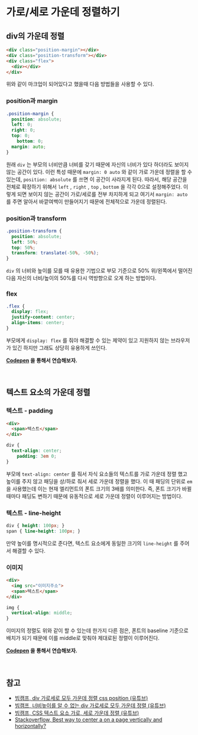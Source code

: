# 가로/세로 가운데 정렬하기

## div의 가운데 정렬

```html
<div class="position-margin"></div>
<div class="position-transform"></div>
<div class="flex">
  <div></div>
</div>
```

위와 같이 마크업이 되어있다고 했을때 다음 방법들을 사용할 수 있다.

### position과 margin

```css
.position-margin {
  position: absolute;
  left: 0;
  right: 0;
  top: 0;
 	bottom: 0;
  margin: auto;
}
```

원래 `div` 는 부모의 너비만큼 너비를 갖기 때문에 자신의 너비가 있다 하더라도 보이지 않는 공간이 있다. 이런 특성 때문에 `margin: 0 auto` 와 같이 가로 가운데 정렬을 할 수 있는데, `position: absolute` 를 쓰면 이 공간이 사라지게 된다. 따라서, 해당 공간을 전체로 확장하기 위해서 `left` , `right` , `top` , `bottom` 을 각각 0으로 설정해주었다. 이렇게 되면 보이지 않는 공간이 가로/세로를 전부 차지하게 되고 여기서 `margin: auto` 를 주면 알아서 바깥여백이 만들어지기 때문에 전체적으로 가운데 정렬된다.

### position과 transform

```css
.position-transform {
  position: absolute;
  left: 50%;
  top: 50%;
  transform: translate(-50%, -50%);
}
```

`div` 의 너비와 높이를 모를 때 유용한 기법으로 부모 기준으로 50% 위/왼쪽에서 떨어진다음 자신의 너비/높이의 50%를 다시 역방향으로 오게 하는 방법이다.

### flex

```css
.flex {
  display: flex;
  justify-content: center;
  align-items: center;
}
```

부모에게 `display: flex` 를 줘야 해결할 수 있는 제약이 있고 지원하지 않는 브라우저가 있긴 하지만 그래도 상당히 유용하게 쓰인다.

**[Codepen](https://codepen.io/BaeHaram/pen/LYVdRmL) 을 통해서 연습해보자.**

<br>

## 텍스트 요소의 가운데 정렬

### 텍스트 -  padding

```html
<div>
  <span>텍스트</span>
</div>
```

```css
div { 
  text-align: center; 
	padding: 3em 0;
}
```

부모에 `text-align: center` 를 줘서 자식 요소들의 텍스트를 가로 가운데 정렬 했고 높이를 주지 않고 패딩을 상/하로 줘서 세로 가운데 정렬을 했다. 이 때 패딩의 단위로 `em` 을 사용했는데 이는 현재 엘리먼트의 폰트 크기의 3배를 의미한다. 즉, 폰트 크기가 바뀔 때마다 패딩도 변하기 때문에 유동적으로 세로 가운데 정렬이 이루어지는 방법이다.

### 텍스트 - line-height

```css
div { height: 100px; }
span { line-height: 100px; }
```

만약 높이를 명시적으로 준다면, 텍스트 요소에게 동일한 크기의 `line-height` 를 주어서 해결할 수 있다.

### 이미지

```html
<div>
  <img src="이미지주소">
  <span>텍스트</span>
</div>
```

```css
img {
  vertical-align: middle;
}
```

이미지의 정렬도 위와 같이 할 수 있는데 한가지 다른 점은, 폰트의 baseline 기준으로 배치가 되기 때문에 이를 middle로 맞춰야 제대로된 정렬이 이루어진다.

**[Codepen](https://codepen.io/BaeHaram/pen/oNXqzJo) 을 통해서 연습해보자.**

<br>

## 참고

* [빔캠프, div 가로세로 모두 가운데 정렬 css position (유튜브)](https://www.youtube.com/watch?v=vdvLfkn9wp4)
* [빔캠프, 너비높이를 알 수 없는 div 가로세로 모두 가운데 정렬 (유튜브)](https://www.youtube.com/watch?v=78-X1JGvCZU)
* [빔캠프, CSS 텍스트 요소 가로, 세로 가운데 정렬 (유튜브)](https://www.youtube.com/watch?v=PEYt17TlTQk)
* [Stackoverflow, Best way to center a  on a page vertically and horizontally?](https://stackoverflow.com/questions/356809/best-way-to-center-a-div-on-a-page-vertically-and-horizontally)